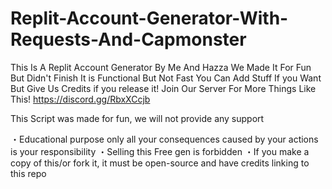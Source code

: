 # Replit-Account-Generator-With-Requests-And-Capmonster
This Is A Replit Account Generator By Me And Hazza We Made It For Fun But Didn't Finish It is Functional But Not Fast You Can Add Stuff If you Want But Give Us Credits if you release it!
Join Our Server For More Things Like This! https://discord.gg/RbxXCcjb 


This Script was made for fun, we will not provide any support


  ・Educational purpose only all your consequences caused by your actions is your responsibility
  ・Selling this Free gen is forbidden
  ・If you make a copy of this/or fork it, it must be open-source and have credits linking to this repo

